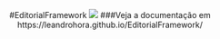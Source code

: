 <p align="center">
#EditorialFramework
<img src="https://cdn.rawgit.com/leandrohora/EditorialFramework/gh-pages/capa.png">
###Veja a documentação em https://leandrohora.github.io/EditorialFramework/
</p>
